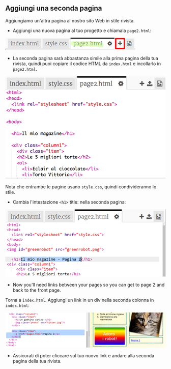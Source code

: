## Aggiungi una seconda pagina

Aggiungiamo un'altra pagina al nostro sito Web in stile rivista.

+ Aggiungi una nuova pagina al tuo progetto e chiamala `page2.html`:

![screenshot](images/magazine-page2.png)

+ La seconda pagina sarà abbastanza simile alla prima pagina della tua rivista, quindi puoi copiare il codice HTML da `index.html` e incollarlo in `page2.html`.

![screenshot](images/magazine-page2-html.png)

Nota che entrambe le pagine usano `style.css`, quindi condivideranno lo stile.

+ Cambia l'intestazione `<h1>` title: nella seconda pagina:

![screenshot](images/magazine-page2-h1.png)

+ Now you'll need links between your pages so you can get to page 2 and back to the front page.

Torna a `index.html`. Aggiungi un link in un div nella seconda colonna in `index.html`:

![screenshot](images/magazine-page2-link.png)

+ Assicurati di poter cliccare sul tuo nuovo link e andare alla seconda pagina della tua rivista.